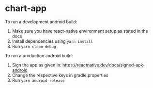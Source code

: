 # chart-app

To run a development android build:
1. Make sure you have react-native environment setup as stated in the docs
2. Install dependencies using `yarn install`
3. Run `yarn clean-debug`

To run a production android build:
1. Sign the app as given in: https://reactnative.dev/docs/signed-apk-android
2. Change the respective keys in gradle.properties
3. Run `yarn android-release`
